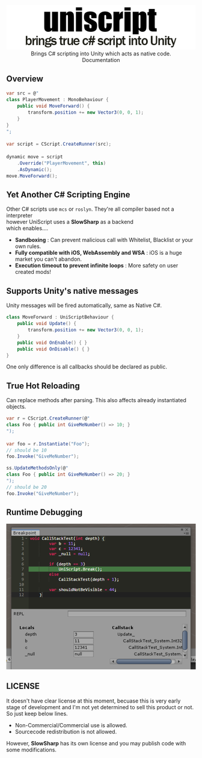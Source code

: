 <p align="center">
<img src="uniscript.png" /><br>
Brings C# scripting into Unity which acts as native code.<br>
    <a hrec="docs/">Documentation</a>
</p>

Overview
----
```cs
var src = @"
class PlayerMovement : MonoBehaviour {
    public void MoveForward() {
        transform.position += new Vector3(0, 0, 1);
    }
}
";

var script = CScript.CreateRunner(src);

dynamic move = script
    .Override("PlayerMovement", this)
    .AsDynamic();
move.MoveForward();
```

Yet Another C# Scripting Engine
---
Other C# scripts use `mcs` or `roslyn`. They're all compiler based not a interpreter<br>
however UniScript uses a __SlowSharp__ as a backend<br>
which enables....
* __Sandboxing__ : Can prevent malicious call with Whitelist, Blacklist or your own rules.
* __Fully compatible with iOS, WebAssembly and WSA__ : iOS is a huge market you can't abandon.
* __Execution timeout to prevent infinite loops__ : More safety on user created mods!

Supports Unity's native messages
----
Unity messages will be fired automatically, same as Native C#.
```cs
class MoveForward : UniScriptBehaviour { 
    public void Update() {
        transform.position += new Vector3(0, 0, 1);
    }
    public void OnEnable() { }
    public void OnDisable() { }
}
```
One only difference is all callbacks should be declared as public.

True Hot Reloading
----
Can replace methods after parsing. This also affects already instantiated objects. 
```cs
var r = CScript.CreateRunner(@"
class Foo { public int GiveMeNumber() => 10; }
");

var foo = r.Instantiate("Foo");
// should be 10
foo.Invoke("GiveMeNumber");
```
```cs
ss.UpdateMethodsOnly(@"
class Foo { public int GiveMeNumber() => 20; }
");
// should be 20
foo.Invoke("GiveMeNumber");
```


Runtime Debugging
----
<img src="debug.png" />

LICENSE
----
It doesn't have clear license at this moment, becuase this is very early stage of development and I'm not yet determined to sell this product or not.<br>
So just keep below lines.

* Non-Commercial/Commercial use is allowed.
* Sourcecode redistribution is not allowed.

However, __SlowSharp__ has its own license and you may publish code with some modifications.
